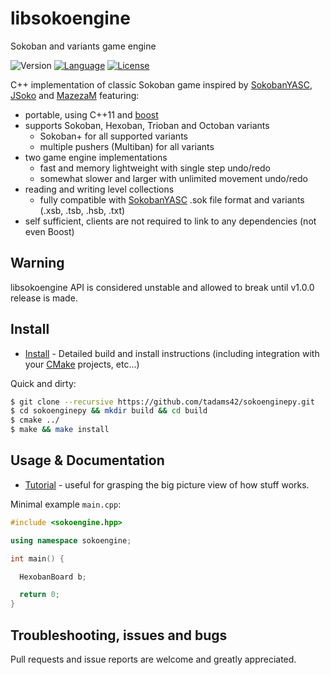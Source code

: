 # libsokoengine

Sokoban and variants game engine

![Version](http://img.shields.io/badge/version-0.4.3-blue.svg)
[![Language](http://img.shields.io/badge/language-C++11-lightgrey.svg)](http://en.cppreference.com/w/)
[![License](http://img.shields.io/badge/license-GPLv3-brightgreen.svg)](http://opensource.org/licenses/GPL-3.0)

C++ implementation of classic Sokoban game inspired by [SokobanYASC], [JSoko] and [MazezaM] featuring:

  - portable, using C++11 and [boost]
  - supports Sokoban, Hexoban, Trioban and Octoban variants
      - Sokoban+ for all supported variants
      - multiple pushers (Multiban) for all variants
  - two game engine implementations
      - fast and memory lightweight with single step undo/redo
      - somewhat slower and larger with unlimited movement undo/redo
  - reading and writing level collections
      - fully compatible with [SokobanYASC] .sok file format and variants (.xsb, .tsb, .hsb, .txt)
  - self sufficient, clients are not required to link to any dependencies (not even Boost)

## Warning

libsokoengine API is considered unstable and allowed to break until v1.0.0 release is made.

## Install

- [Install](INSTALL.md) - Detailed build and install instructions (including integration with your [CMake] projects, etc...)

Quick and dirty:

```bash
$ git clone --recursive https://github.com/tadams42/sokoenginepy.git
$ cd sokoenginepy && mkdir build && cd build
$ cmake ../
$ make && make install
```

## Usage & Documentation

- [Tutorial] - useful for grasping the big picture view of how stuff works.

Minimal example `main.cpp`:

```C++
#include <sokoengine.hpp>

using namespace sokoengine;

int main() {

  HexobanBoard b;

  return 0;
}
```

## Troubleshooting, issues and bugs

Pull requests and issue reports are welcome and greatly appreciated.

[SokobanYASC]:http://sourceforge.net/projects/sokobanyasc/
[JSoko]:http://www.sokoban-online.de/
[MazezaM]:http://webpages.dcu.ie/~tyrrelma/MazezaM/
[bandit]:http://banditcpp.org/
[boost]:http://www.boost.org/
[Tutorial]:TUTORIAL.md
[CMake]:http://www.cmake.org
